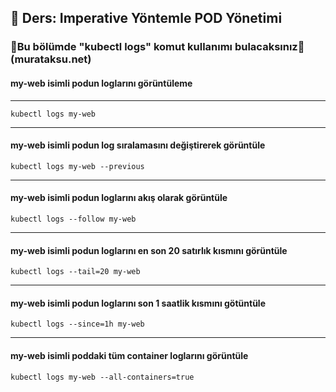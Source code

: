 ## 🧑 Ders: Imperative Yöntemle POD Yönetimi

### 📗Bu bölümde "kubectl logs" komut kullanımı bulacaksınız📗(murataksu.net)

#### my-web isimli podun loglarını görüntüleme
***
```
kubectl logs my-web
```
***
#### my-web isimli podun log sıralamasını değiştirerek görüntüle
```
kubectl logs my-web --previous
```
***
#### my-web isimli podun loglarını akış olarak görüntüle
```
kubectl logs --follow my-web
```
***
#### my-web isimli podun loglarını en son 20 satırlık kısmını görüntüle
```
kubectl logs --tail=20 my-web
```
***
#### my-web isimli podun loglarını son 1 saatlik kısmını götüntüle
```
kubectl logs --since=1h my-web
```
***
#### my-web isimli poddaki tüm container loglarını görüntüle
```
kubectl logs my-web --all-containers=true
```
